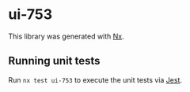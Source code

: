 # ui-753

This library was generated with [Nx](https://nx.dev).

## Running unit tests

Run `nx test ui-753` to execute the unit tests via [Jest](https://jestjs.io).
